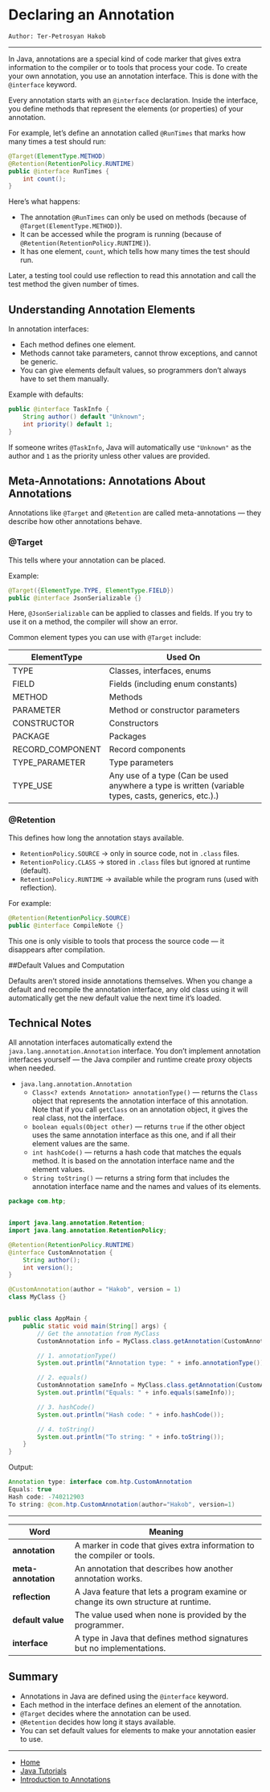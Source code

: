# Declaring an Annotation

```
Author: Ter-Petrosyan Hakob
```

---

In Java, annotations are a special kind of code marker that gives extra information to the compiler or to tools that process your code.
To create your own annotation, you use an annotation interface. This is done with the `@interface` keyword.

Every annotation starts with an `@interface` declaration.
Inside the interface, you define methods that represent the elements (or properties) of your annotation.

For example, let’s define an annotation called `@RunTimes` that marks how many times a test should run:

```java
@Target(ElementType.METHOD)
@Retention(RetentionPolicy.RUNTIME)
public @interface RunTimes {
    int count();
}
```

Here’s what happens:

- The annotation `@RunTimes` can only be used on methods (because of `@Target(ElementType.METHOD)`).
- It can be accessed while the program is running (because of `@Retention(RetentionPolicy.RUNTIME)`).
- It has one element, `count`, which tells how many times the test should run.

Later, a testing tool could use reflection to read this annotation and call the test method the given number of times.

## Understanding Annotation Elements

In annotation interfaces:

- Each method defines one element.
- Methods cannot take parameters, cannot throw exceptions, and cannot be generic.
- You can give elements default values, so programmers don’t always have to set them manually.

Example with defaults:

```java
public @interface TaskInfo {
    String author() default "Unknown";
    int priority() default 1;
}
```

If someone writes `@TaskInfo`, Java will automatically use `"Unknown"` as the author and `1` as the priority unless other values are provided.

## Meta-Annotations: Annotations About Annotations

Annotations like `@Target` and `@Retention` are called meta-annotations — they describe how other annotations behave.

### @Target

This tells where your annotation can be placed.

Example:

```java
@Target({ElementType.TYPE, ElementType.FIELD})
public @interface JsonSerializable {}
```

Here, `@JsonSerializable` can be applied to classes and fields.
If you try to use it on a method, the compiler will show an error.

Common element types you can use with `@Target` include:

| ElementType      | Used On                           |
| ---------------- | --------------------------------- |
| TYPE             | Classes, interfaces, enums        |
| FIELD            | Fields (including enum constants) |
| METHOD           | Methods                           |
| PARAMETER        | Method or constructor parameters  |
| CONSTRUCTOR      | Constructors                      |
| PACKAGE          | Packages                          |
| RECORD_COMPONENT | Record components                 |
| TYPE_PARAMETER   | Type parameters                   |
| TYPE_USE         | Any use of a type (Can be used anywhere a type is written (variable types, casts, generics, etc.).)                 |


### @Retention

This defines how long the annotation stays available.

- `RetentionPolicy.SOURCE` → only in source code, not in `.class` files.
- `RetentionPolicy.CLASS` → stored in `.class` files but ignored at runtime (default).
- `RetentionPolicy.RUNTIME` → available while the program runs (used with reflection).

For example:
```java
@Retention(RetentionPolicy.SOURCE)
public @interface CompileNote {}
```

This one is only visible to tools that process the source code — it disappears after compilation.

##Default Values and Computation

Defaults aren’t stored inside annotations themselves.
When you change a default and recompile the annotation interface, any old class using it will automatically get the new default value the next time it’s loaded.

## Technical Notes

All annotation interfaces automatically extend the `java.lang.annotation.Annotation` interface.
You don’t implement annotation interfaces yourself — the Java compiler and runtime create proxy objects when needed.

- `java.lang.annotation.Annotation`
   - `Class<? extends Annotation> annotationType()` — returns the `Class` object that represents the annotation interface of this annotation. 
      Note that if you call `getClass` on an annotation object, it gives the real class, not the interface.
   - `boolean equals(Object other)` — returns `true` if the other object uses the same annotation interface as this one, and if all their element values are the same.
   - `int hashCode()` — returns a hash code that matches the equals method. It is based on the annotation interface name and the element values.     
   - `String toString()` — returns a string form that includes the annotation interface name and the names and values of its elements.


```java
package com.htp;


import java.lang.annotation.Retention;
import java.lang.annotation.RetentionPolicy;

@Retention(RetentionPolicy.RUNTIME)
@interface CustomAnnotation {
    String author();
    int version();
}

@CustomAnnotation(author = "Hakob", version = 1)
class MyClass {}


public class AppMain {
    public static void main(String[] args) {
        // Get the annotation from MyClass
        CustomAnnotation info = MyClass.class.getAnnotation(CustomAnnotation.class);

        // 1. annotationType()
        System.out.println("Annotation type: " + info.annotationType());

        // 2. equals()
        CustomAnnotation sameInfo = MyClass.class.getAnnotation(CustomAnnotation.class);
        System.out.println("Equals: " + info.equals(sameInfo));

        // 3. hashCode()
        System.out.println("Hash code: " + info.hashCode());

        // 4. toString()
        System.out.println("To string: " + info.toString());
    }
}

```

Output:

```java
Annotation type: interface com.htp.CustomAnnotation
Equals: true
Hash code: -740212903
To string: @com.htp.CustomAnnotation(author="Hakob", version=1)
```


---

| Word                | Meaning                                                                            |
| ------------------- | ---------------------------------------------------------------------------------- |
| **annotation**      | A marker in code that gives extra information to the compiler or tools.            |
| **meta-annotation** | An annotation that describes how another annotation works.                         |
| **reflection**      | A Java feature that lets a program examine or change its own structure at runtime. |
| **default value**   | The value used when none is provided by the programmer.                            |
| **interface**       | A type in Java that defines method signatures but no implementations.              |


## Summary

- Annotations in Java are defined using the `@interface` keyword.
- Each method in the interface defines an element of the annotation.
- `@Target` decides where the annotation can be used.
- `@Retention` decides how long it stays available.
- You can set default values for elements to make your annotation easier to use.

---

- [Home](./../../README.md)
- [Java Tutorials](./../tutorials.md)
- [Introduction to Annotations](./1_Introduction_to_annotations.md)